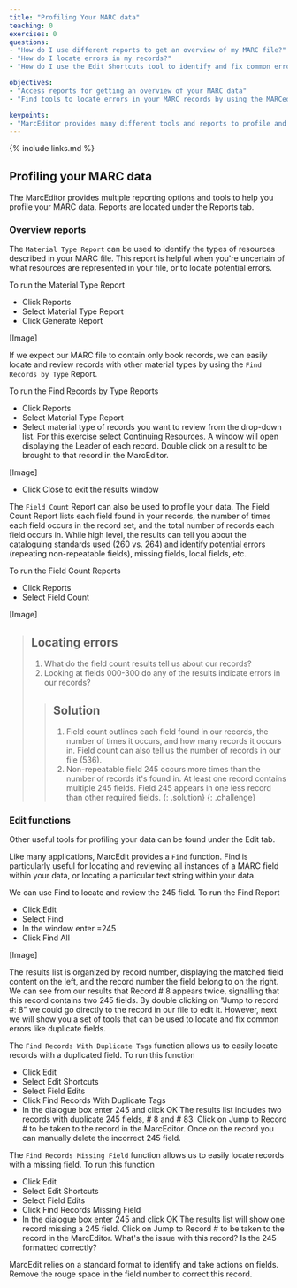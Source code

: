 ```yaml
---
title: "Profiling Your MARC data"
teaching: 0
exercises: 0
questions:
- "How do I use different reports to get an overview of my MARC file?"
- "How do I locate errors in my records?"
- "How do I use the Edit Shortcuts tool to identify and fix common errors?"

objectives:
- "Access reports for getting an overview of your MARC data"
- "Find tools to locate errors in your MARC records by using the MARCedit Edit toolbar"

keypoints:
- "MarcEditor provides many different tools and reports to profile and edit your MARC records"
---
```


{% include links.md %}


## Profiling your MARC data
The MarcEditor provides multiple reporting options and tools to help you profile your MARC data. Reports are located under the Reports tab.

### Overview reports
The `Material Type Report` can be used to identify the types of resources described in your MARC file. This report is helpful when you're uncertain of what resources are represented in your file, or to locate potential errors.

To run the Material Type Report
* Click Reports
* Select Material Type Report
* Click Generate Report

[Image]

If we expect our MARC file to contain only book records, we can easily locate and review records with other material types by using the `Find Records by Type` Report.

To run the Find Records by Type Reports
* Click Reports
* Select Material Type Report
* Select material type of records you want to review from the drop-down list. For this exercise select Continuing Resources.
A window will open displaying the Leader of each record. Double click on a result to be brought to that record in the MarcEditor.

[Image]

* Click Close to exit the results window

The `Field Count` Report can also be used to profile your data. The Field Count Report lists each field found in your records, the number of times each field occurs in the record set, and the total number of records each field occurs in. While high level, the results can tell you about the cataloguing standards used (260 vs. 264) and identify potential errors (repeating non-repeatable fields), missing fields, local fields, etc.

To run the Field Count Reports
* Click Reports
* Select Field Count

[Image]

> ## Locating errors
>
> 1. What do the field count results tell us about our records?
> 2. Looking at fields 000-300 do any of the results indicate errors in our records?
>
> > ## Solution
> > 1. Field count outlines each field found in our records, the number of times it occurs, and how many records it occurs in. Field count can also tell us the number of records in our file (536).
> > 2. Non-repeatable field 245 occurs more times than the number of records it's found in. At least one record contains multiple 245 fields. Field 245 appears in one less record than other required fields.
> {: .solution}
{: .challenge}

### Edit functions
Other useful tools for profiling your data can be found under the Edit tab.

Like many applications, MarcEdit provides a `Find` function. Find is particularly useful for locating and reviewing all instances of a MARC field within your data, or locating a particular text string within your data.

We can use Find to locate and review the 245 field. To run the Find Report
* Click Edit
* Select Find
* In the window enter =245
* Click Find All

[Image]

The results list is organized by record number, displaying the matched field content on the left, and the record number the field belong to on the right. We can see from our results that Record # 8 appears twice, signalling that this record contains two 245 fields.  By double clicking on  "Jump to record #: 8" we could go directly to the record in our file to edit it. However, next we will show you a set of tools that can be used to locate and fix common errors like duplicate fields.

The `Find Records With Duplicate Tags` function allows us to easily locate records with a duplicated field. To run this function
* Click Edit
* Select Edit Shortcuts
* Select Field Edits
* Click Find Records With Duplicate Tags
* In the dialogue box enter 245 and click OK
The results list includes two records with duplicate 245 fields, # 8 and # 83. Click on Jump to Record # to be taken to the record in the MarcEditor. Once on the record you can manually delete the incorrect 245 field.

The `Find Records Missing Field` function allows us to easily locate records with a missing field. To run this function
* Click Edit
* Select Edit Shortcuts
* Select Field Edits
* Click Find Records Missing Field
* In the dialogue box enter 245 and click OK
The results list will show one record missing a 245 field. Click on Jump to Record # to be taken to the record in the MarcEditor. What's the issue with this record? Is the 245 formatted correctly?

MarcEdit relies on a standard format to identify and take actions on fields. Remove the rouge space in the field number to correct this record.

